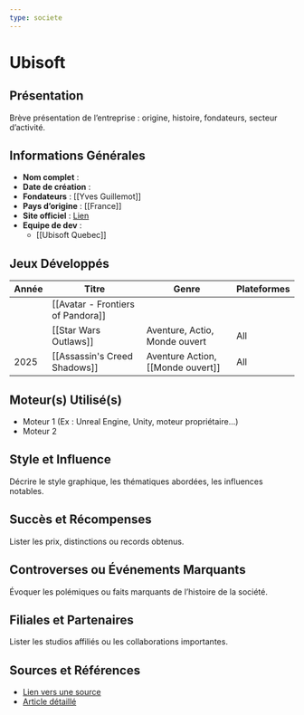 ```yaml
---
type: societe
---
```

# Ubisoft

## Présentation
Brève présentation de l’entreprise : origine, histoire, fondateurs, secteur d’activité.

## Informations Générales
- **Nom complet** :  
- **Date de création** :  
- **Fondateurs** : [[Yves Guillemot]]
- **Pays d’origine** : [[France]]
- **Site officiel** : [Lien](#)  
- **Equipe de dev** : 
	- [[Ubisoft Quebec]]

## Jeux Développés
| Année | Titre                             | Genre                             | Plateformes |
| ----- | --------------------------------- | --------------------------------- | ----------- |
|       | [[Avatar - Frontiers of Pandora]] |                                   |             |
|       | [[Star Wars Outlaws]]             | Aventure, Actio, Monde ouvert     | All         |
| 2025  | [[Assassin's Creed Shadows]]      | Aventure Action, [[Monde ouvert]] | All         |

## Moteur(s) Utilisé(s)
- Moteur 1 (Ex : Unreal Engine, Unity, moteur propriétaire...)
- Moteur 2

## Style et Influence
Décrire le style graphique, les thématiques abordées, les influences notables.

## Succès et Récompenses
Lister les prix, distinctions ou records obtenus.

## Controverses ou Événements Marquants
Évoquer les polémiques ou faits marquants de l’histoire de la société.

## Filiales et Partenaires
Lister les studios affiliés ou les collaborations importantes.

## Sources et Références
- [Lien vers une source](#)
- [Article détaillé](#)
